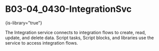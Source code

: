 # B03-04_0430-IntegrationSvc

{is-library="true"}

<snippet id="B03-04_0430-IntegrationSvc_snippet">



The Integration service connects to integration flows to create, read, update, and delete data. Script tasks, Script blocks, and libraries use the service to access integration flows.


</snippet>